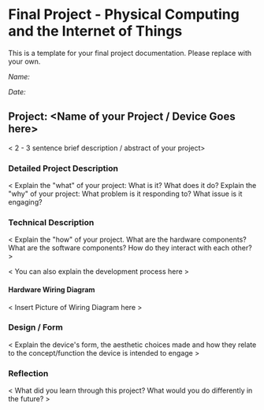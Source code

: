 # Final Project - Physical Computing and the Internet of Things

This is a template for your final project documentation.  Please replace <content like this> with your own.

*Name:*  <Your Name>  

*Date:* <Date>

## Project:  <Name of your Project / Device Goes here>

< 2 - 3 sentence brief description / abstract of your project>

### Detailed Project Description

< Explain the "what" of your project:   What is it?   What does it do?   Explain the "why" of your project:  What problem is it responding to?  What issue is it engaging?   

### Technical Description

< Explain the "how" of your project.  What are the hardware components?  What are the software components?  How do they interact with each other? >

< You can also explain the development process here >


#### Hardware Wiring Diagram

< Insert Picture of Wiring Diagram here >

### Design / Form

< Explain the device's form, the aesthetic choices made and how they relate to the concept/function the device is intended to engage >

<include photos of device>

### Reflection

< What did you learn through this project?  What would you do differently in the future? > 
